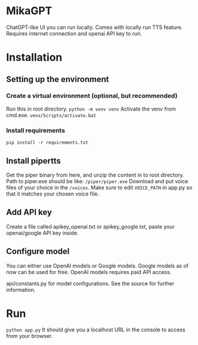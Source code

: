 # MikaGPT
ChatGPT-like UI you can run locally. Comes with locally run TTS feature. Requires internet connection and openai API key to run. 
# Installation
## Setting up the environment
### Create a virtual environment (optional, but recommended)
Run this in root directory.
`python -m venv venv`
Activate the venv from cmd.exe.
`venv/Scripts/activate.bat`
### Install requirements
`pip install -r requirements.txt`
## Install pipertts
Get the piper binary from here, and unzip the content in to root directory. Path to piper.exe should be like:
`/piper/piper.exe`
Download and put voice files of your choice in the `/voices`. Make sure to edit `VOICE_PATH` in app.py so that it matches your chosen voice file. 
## Add API key
Create a file called apikey_openai.txt or apikey_google.txt, paste your openai/google API key inside.
## Configure model
You can either use OpenAI models or Google models. Google models as of now can be used for free. OpenAI models requires paid API access.

api/constants.py for model configurations. See the source for further information.
# Run
`python app.py`
It should give you a localhost URL in the console to access from your browser.